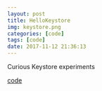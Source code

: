 ```yaml
---
layout: post
title: HelloKeystore
img: keystore.png
categories: [code]
tags: [code]
date: 2017-11-12 21:36:13
---
```

Curious Keystore experiments

[code](https://github.com/maiatoday/HelloKeystore)
